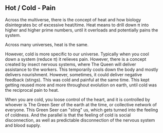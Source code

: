 ## Hot / Cold - Pain

Across the multiverse, there is the concept of heat and how biology disintegrates bc of excessive heat/time. Heat means to drill down π into higher and higher prime numbers, until it overloads and potentially pains the system.

Across many universes, heat is the same.

However, cold is more specific to our universe. Typically when you cool down a system (reduce π) it relieves pain. However, there is a concept created by insect nervous systems, where The Queen will deliver assistance to the workers. This temporarily cools down the body and mostly delivers nourishment. However, sometimes, it could deliver negative feedback (stings). This was cold and painful at the same time. This kept getting reused more and more throughout evolution on earth, until cold was the reciprocal pain to heat.

When you are cold, you loose control of the heart, and it is controlled by whoever is The Green Seer of the earth at the time, or collective network of everyone. This Green Seer can "sting" us, which gets turned into the feeling of coldness. And the parallel is that the feeling of cold is social disconnection, as well as predictable disconnection of the nervous system and blood supply.